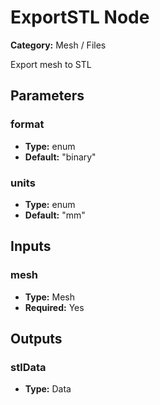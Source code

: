
# ExportSTL Node

**Category:** Mesh / Files

Export mesh to STL

## Parameters


### format
- **Type:** enum
- **Default:** "binary"





### units
- **Type:** enum
- **Default:** "mm"





## Inputs


### mesh
- **Type:** Mesh
- **Required:** Yes



## Outputs


### stlData
- **Type:** Data




